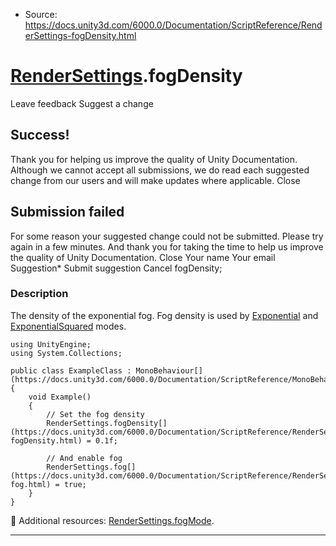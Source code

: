 * Source: https://docs.unity3d.com/6000.0/Documentation/ScriptReference/RenderSettings-fogDensity.html

#  [RenderSettings](https://docs.unity3d.com/6000.0/Documentation/ScriptReference/RenderSettings.html).fogDensity
Leave feedback
Suggest a change
## Success!
Thank you for helping us improve the quality of Unity Documentation. Although we cannot accept all submissions, we do read each suggested change from our users and will make updates where applicable.
Close
## Submission failed
For some reason your suggested change could not be submitted. Please <a>try again</a> in a few minutes. And thank you for taking the time to help us improve the quality of Unity Documentation.
Close
Your name Your email Suggestion* Submit suggestion
Cancel
fogDensity; 
### Description
The density of the exponential fog.
Fog density is used by [Exponential](https://docs.unity3d.com/6000.0/Documentation/ScriptReference/FogMode.Exponential.html) and [ExponentialSquared](https://docs.unity3d.com/6000.0/Documentation/ScriptReference/FogMode.ExponentialSquared.html) modes.
```
using UnityEngine;
using System.Collections;  
  
public class ExampleClass : MonoBehaviour[](https://docs.unity3d.com/6000.0/Documentation/ScriptReference/MonoBehaviour.html)
{
    void Example()
    {
        // Set the fog density
        RenderSettings.fogDensity[](https://docs.unity3d.com/6000.0/Documentation/ScriptReference/RenderSettings-fogDensity.html) = 0.1f;  
  
        // And enable fog
        RenderSettings.fog[](https://docs.unity3d.com/6000.0/Documentation/ScriptReference/RenderSettings-fog.html) = true;
    }
}

```

Additional resources: [RenderSettings.fogMode](https://docs.unity3d.com/6000.0/Documentation/ScriptReference/RenderSettings-fogMode.html).
* * *

